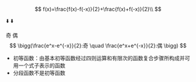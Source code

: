$$
f(x)=\frac{f(x)-f(-x)}{2}+\frac{f(x)+f(-x)}{2}\\
$$

​																		  :arrow_down:                           :arrow_down:

​																		   奇                            偶
$$
\bigg(\frac{e^x-e^{-x}}{2}:奇 \quad \frac{e^x+e^{-x}}{2}:偶 \bigg)
$$

* 初等函数：由基本初等函数经过四则运算和有限次的函数复合步骤所构成并可用一个式子表示的函数
* 分段函数不是初等函数
